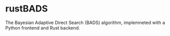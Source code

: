 # rustBADS
The Bayesian Adaptive Direct Search (BADS) algorithm, implemneted with a Python frontend and Rust backend.
